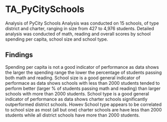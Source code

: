 # TA_PyCitySchools

Analysis of PyCity Schools
Analysis was conducted on 15 schools, of type district and charter, ranging in size from 427 to 4,976 students. Detailed analysis was conducted of math, reading and overall scores by school spending per capita, school size and school type.

## Findings
Spending per capita is not a good indicator of performance as data shows the larger the spending range the lower the percentage of students passing both math and reading.
School size is a good general indicator of performace as data shows schools with less than 2000 students tended to perform better (larger % of students passing math and reading) than larger schools with more than 2000 students.
School type is a good general indicator of performance as data shows charter schools significantly outperformed district schools. Howev
School type appears to be correlated to school size as most (all but one) charter schools are have less than 2000 students while all district schools have more than 2000 students.
